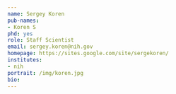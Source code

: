 ```yaml
---
name: Sergey Koren
pub-names:
- Koren S
phd: yes
role: Staff Scientist
email: sergey.koren@nih.gov
homepage: https://sites.google.com/site/sergekoren/
institutes:
- nih
portrait: /img/koren.jpg
bio:
---
```

